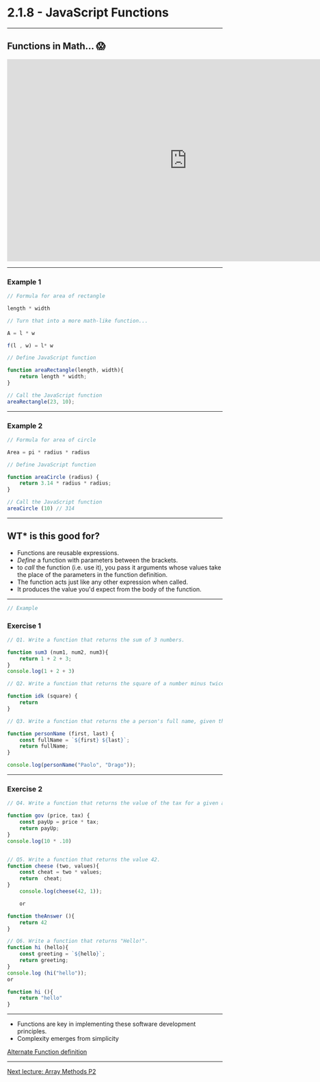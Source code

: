 # 2.1.8 - JavaScript Functions

---

## Functions in Math... 😱

<iframe width="840" height="472" src="https://www.youtube.com/embed/VhokQhjl5t0" frameborder="0" allowfullscreen></iframe>

---

### Example 1

```js
// Formula for area of rectangle

length * width

// Turn that into a more math-like function...

A = l * w

f(l , w) = l* w

// Define JavaScript function

function areaRectangle(length, width){
    return length * width;
}

// Call the JavaScript function
areaRectangle(23, 10);

```

---

### Example 2

```js
// Formula for area of circle

Area = pi * radius * radius

// Define JavaScript function

function areaCircle (radius) {
    return 3.14 * radius * radius;
}

// Call the JavaScript function
areaCircle (10) // 314
```

---

## WT* is this good for?

- Functions are reusable expressions.
- _Define_ a function with parameters between the brackets.
- to _call_ the function (i.e. use it), you pass it arguments whose values take the place of the parameters in the function definition.
- The function acts just like any other expression when called.
- It produces the value you'd expect from the body of the function.

---

```js
// Example

```

### Exercise 1

```js
// Q1. Write a function that returns the sum of 3 numbers.

function sum3 (num1, num2, num3){
    return 1 + 2 + 3;
}
console.log(1 + 2 + 3)

// Q2. Write a function that returns the square of a number minus twice the number.

function idk (square) {
    return 
}

// Q3. Write a function that returns the a person's full name, given their first and last names.

function personName (first, last) {
    const fullName = `${first} ${last}`;
    return fullName; 
}

console.log(personName("Paolo", "Drago"));
```

---

### Exercise 2

```js
// Q4. Write a function that returns the value of the tax for a given amount.

function gov (price, tax) {
    const payUp = price * tax;
    return payUp;
}
console.log(10 * .10)


// Q5. Write a function that returns the value 42.
function cheese (two, values){
    const cheat = two * values;
    return  cheat;
}
    console.log(cheese(42, 1));

    or

function theAnswer (){
    return 42
}

// Q6. Write a function that returns "Hello!".
function hi (hello){
    const greeting = `${hello}`;
    return greeting;
}
console.log (hi("hello"));
or

function hi (){
    return "hello"
}

```

---

- Functions are key in implementing these software development principles.
- Complexity emerges from simplicity

[Alternate Function definition](https://www.cs.utah.edu/~germain/PPS/Topics/functions.html)

---

[Next lecture: Array Methods P2](../lecture-9-array-methods-2)